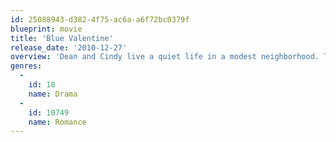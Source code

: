 ```yaml
---
id: 25088943-d382-4f75-ac6a-a6f72bc0379f
blueprint: movie
title: 'Blue Valentine'
release_date: '2010-12-27'
overview: 'Dean and Cindy live a quiet life in a modest neighborhood. They appear to have the world at their feet at the outset of the relationship. However, his lack of ambition and her retreat into self-absorption cause potentially irreversible cracks in their marriage.'
genres:
  -
    id: 18
    name: Drama
  -
    id: 10749
    name: Romance
---
```

